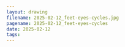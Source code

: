 ```yaml
---
layout: drawing
filename: 2025-02-12_feet-eyes-cycles.jpg
pagename: 2025-02-12_feet-eyes-cycles
date: 2025-02-12
tags:
---
```

